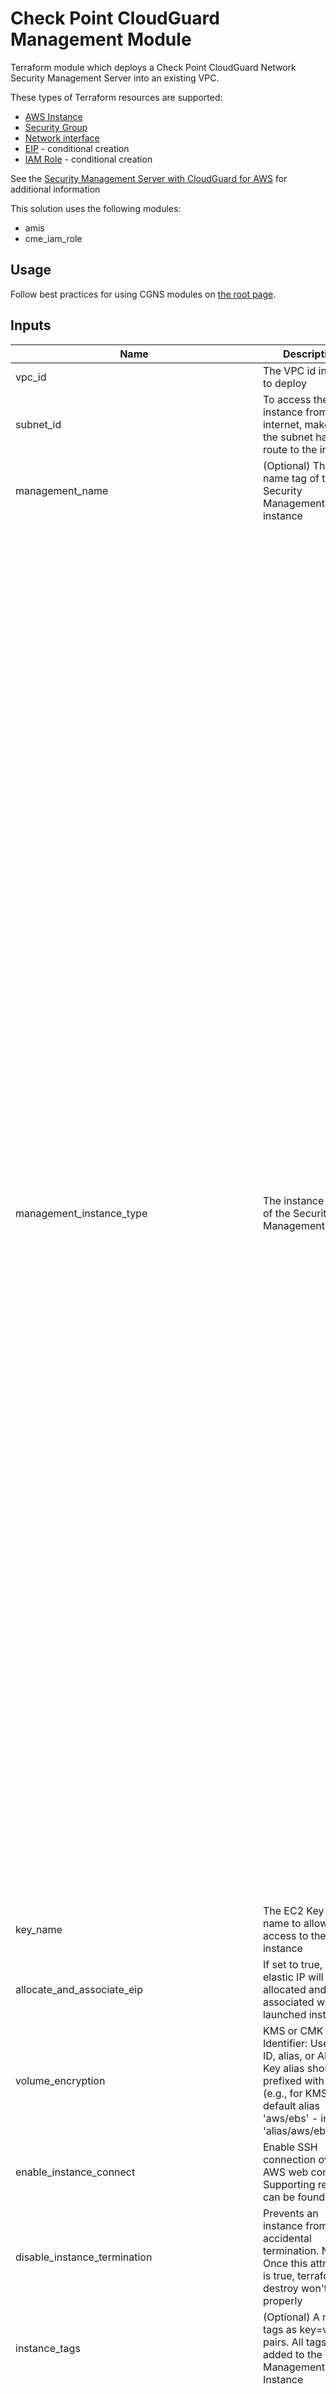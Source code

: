 # Check Point CloudGuard Management Module

Terraform module which deploys a Check Point CloudGuard Network Security Management Server into an existing VPC.

These types of Terraform resources are supported:
* [AWS Instance](https://www.terraform.io/docs/providers/aws/r/instance.html)
* [Security Group](https://www.terraform.io/docs/providers/aws/r/security_group.html)
* [Network interface](https://www.terraform.io/docs/providers/aws/r/network_interface.html)
* [EIP](https://www.terraform.io/docs/providers/aws/r/eip.html) - conditional creation
* [IAM Role](https://www.terraform.io/docs/providers/aws/r/iam_role.html) - conditional creation

See the [Security Management Server with CloudGuard for AWS](hhttps://registry.terraform.io/modules/chkp-guybarak/guy-test1/aws/latest2) for additional information

This solution uses the following modules:
- amis
- cme_iam_role


## Usage
Follow best practices for using CGNS modules on [the root page](https://registry.terraform.io/modules/chkp-guybarak/guy-test1/aws/latest#:~:text=Best%20Practices%20for%20Using%20Our%20Modules).

## Inputs
| Name                                      | Description                                                                                                                                                                                                 | Type           | Allowed values                                                                                                                                                                                                                                                                                                                                                                                                                                                                                                                                                                                                                                                                                                                                                                                                                                                                                       |
|-------------------------------------------|-------------------------------------------------------------------------------------------------------------------------------------------------------------------------------------------------------------|----------------|---------------------------------------------------------------------------------------------------------------------------------------------------------------------------------------------------------------------------------------------------------------------------------------------------------------------------------------------------------------------------------------------------------------------------------------------------------------------------------------------------------------------------------------------------------------------------------------------------------------------------------------------------------------------------------------------------------------------------------------------------------------------------------------------------------------------------------------------------------------------------------------------------|
| vpc_id                                    | The VPC id in which to deploy                                                                                                                                                                              | string         |                                                                                                                                                                                                                                                                                                                                                                                                                                                                                                                                                                                                                                                                                                                                                                                                                                               |
| subnet_id                                 | To access the instance from the internet, make sure the subnet has a route to the internet                                                                                                                 | string         |                                                                                                                                                                                                                                                                                                                                                                                                                                                                                                                                                                                                                                                                                                                                                                                                                                               |
| management_name                           | (Optional) The name tag of the Security Management instance                                                                                                                                                 | string         | **Default:** Check-Point-Management-tf                                                                                                                                                                                                                                                                                                                                                                                                                                                                                                                                                                                                                                                                                                                                                                                                                         |
| management_instance_type                  | The instance type of the Security Management Server                                                                                                                                                        | string         | - c5.large <br/> - c5.xlarge <br/> - c5.2xlarge <br/> - c5.4xlarge <br/> - c5.9xlarge <br/> - c5.12xlarge <br/> - c5.18xlarge <br/> - c5.24xlarge <br/> - c5n.large <br/> - c5n.xlarge <br/> - c5n.2xlarge <br/> - c5n.4xlarge <br/> - c5n.9xlarge <br/> - c5n.18xlarge <br/> - c5d.large <br/> - c5d.xlarge <br/> - c5d.2xlarge <br/> - c5d.4xlarge <br/> - c5d.9xlarge <br/> - c5d.12xlarge <br/> - c5d.18xlarge <br/> - c5d.24xlarge <br/> - m5.large <br/> - m5.xlarge <br/> - m5.2xlarge <br/> - m5.4xlarge <br/> - m5.8xlarge <br/> - m5.12xlarge <br/> - m5.16xlarge <br/> - m5.24xlarge <br/> - m6i.large <br/> - m6i.xlarge <br/> - m6i.2xlarge <br/> - m6i.4xlarge <br/> - m6i.8xlarge <br/> - m6i.12xlarge <br/> - m6i.16xlarge <br/> - m6i.24xlarge <br/> - m6i.32xlarge <br/> - c6i.large <br/> - c6i.xlarge <br/> - c6i.2xlarge <br/> - c6i.4xlarge <br/> - c6i.8xlarge <br/> - c6i.12xlarge <br/> - c6i.16xlarge <br/> - c6i.24xlarge <br/> - c6i.32xlarge <br/> - c6in.large <br/> - c6in.xlarge <br/> - c6in.2xlarge <br/> - c6in.4xlarge <br/> - c6in.8xlarge <br/> - c6in.12xlarge <br/> - c6in.16xlarge <br/> - c6in.24xlarge <br/> - c6in.32xlarge <br/> - r5.large <br/> - r5.xlarge <br/> - r5.2xlarge <br/> - r5.4xlarge <br/> - r5.8xlarge <br/> - r5.12xlarge <br/> - r5.16xlarge <br/> - r5.24xlarge <br/> - r5a.large <br/> - r5a.xlarge <br/> - r5a.2xlarge <br/> - r5a.4xlarge <br/> - r5a.8xlarge <br/> - r5a.12xlarge <br/> - r5a.16xlarge <br/> - r5a.24xlarge <br/> - r5b.large <br/> - r5b.xlarge <br/> - r5b.2xlarge <br/> - r5b.4xlarge <br/> - r5b.8xlarge <br/> - r5b.12xlarge <br/> - r5b.16xlarge <br/> - r5b.24xlarge <br/> - r5n.large <br/> - r5n.xlarge <br/> - r5n.2xlarge <br/> - r5n.4xlarge <br/> - r5n.8xlarge <br/> - r5n.12xlarge <br/> - r5n.16xlarge <br/> - r5n.24xlarge <br/> - r6i.large <br/> - r6i.xlarge <br/> - r6i.2xlarge <br/> - r6i.4xlarge <br/> - r6i.8xlarge <br/> - r6i.12xlarge <br/> - r6i.16xlarge <br/> - r6i.24xlarge <br/> - r6i.32xlarge <br/> - m6a.large <br/> - m6a.xlarge <br/> - m6a.2xlarge <br/> - m6a.4xlarge <br/> - m6a.8xlarge <br/> - m6a.12xlarge <br/> - m6a.16xlarge <br/> - m6a.24xlarge <br/> - m6a.32xlarge <br/> - m6a.48xlarge<br/>**Default:** m5.xlarge |
| key_name                                  | The EC2 Key Pair name to allow SSH access to the instance                                                                                                          | string         |                                                                                                                                                                                                                                                                                                                                                                                                                                                                                                                                                                                                                                                                                                                                                                                                                                               |
| allocate_and_associate_eip               | If set to true, an elastic IP will be allocated and associated with the launched instance                                                                          | bool           | true/false<br/>**Default:** true                                                                                                                                                                                                                                                                                                                                                                                                                                                                                                                                                                                                                                                                                                                                                                                                                                |
| volume_encryption                         | KMS or CMK key Identifier: Use key ID, alias, or ARN. Key alias should be prefixed with 'alias/' (e.g., for KMS default alias 'aws/ebs' - insert 'alias/aws/ebs') | string         | **Default:** alias/aws/ebs                                                                                                                                                                                                                                                                                                                                                                                                                                                                                                                                                                                                                                                                                                                                                                                                                                     |
| enable_instance_connect                   | Enable SSH connection over AWS web console. Supporting regions can be found [here](https://aws.amazon.com/about-aws/whats-new/2019/06/introducing-amazon-ec2-instance-connect/)                                                                 | bool           | true/false<br/>**Default:** false                                                                                                                                                                                                                                                                                                                                                                                                                                                                                                                                                                                                                                                                                                                                                                                                                              |
| disable_instance_termination             | Prevents an instance from accidental termination. Note: Once this attribute is true, terraform destroy won't work properly                                        | bool           | true/false<br/>**Default:** false                                                                                                                                                                                                                                                                                                                                                                                                                                                                                                                                                                                                                                                                                                                                                                                                                              |
| instance_tags                             | (Optional) A map of tags as key=value pairs. All tags will be added to the Management EC2 Instance                                                                 | map(string)    | **Default:** {}                                                                                                                                                                                                                                                                                                                                                                                                                                                                                                                                                                                                                                                                                                                                                                                                                                               |
| iam_permissions                           | IAM role to attach to the instance profile                                                                                                                        | string         | - None (configure later) <br/> - Use existing (specify an existing IAM role name) <br/> - Create with assume role permissions (specify an STS role ARN) <br/> - Create with read permissions <br/> - Create with read-write permissions<br/>**Default:** Create with read permissions                                                                                      |
| predefined_role                           | (Optional) A predefined IAM role to attach to the instance profile. Ignored if var.iam_permissions is not set to 'Use existing'                                    | string         | **Default:** ""                                                                                                                                                                                                                                                                                                                                                                                                                                                                                                                                                                                                                                                                                                                                                                                                                                               |
| sts_roles                                 | (Optional) The IAM role will be able to assume these STS Roles (list of ARNs). Ignored if var.iam_permissions is set to 'None' or 'Use existing'                   | list(string)   | **Default:** []                                                                                                                                                                                                                                                                                                                                                                                                                                                                                                                                                                                                                                                                                                                                                                                                                                               |
| management_version                        | Management version and license                                                                                                                                   | string         | - R81.10-BYOL <br/> - R81.10-PAYG <br/> - R81.20-BYOL <br/> - R81.20-PAYG <br/> - R82-BYOL <br/> - R82-PAYG<br/>**Default:** R81.20-BYOL                                                                                                                                                                                                                                                                                                                                                                                                                                                                                                                                                                                                                                                                                                                                                                                                       |
| admin_shell                               | Set the admin shell to enable advanced command                                                                                                                    | string         | - /etc/cli.sh <br/> - /bin/bash <br/> - /bin/csh <br/> - /bin/tcsh<br/>**Default:** /etc/cli.sh                                                                                                                                                                                                                                                                                                                                                                                                                                                                                                                                                                                                                                                                                                                                                                                                         |
| management_password_hash                  | (Optional) Admin user's password hash (use command "openssl passwd -6 PASSWORD" to get the PASSWORD's hash)                                                       | string         | **Default:** ""                                                                                                                                                                                                                                                                                                                                                                                                                                                                                                                                                                                                                                                                                                                                                                                                                                               |
| management_hostname                       | (Optional) Security Management Server prompt hostname. The name must not contain reserved words                                                                   | string         | **Default:** ""                                                                                                                                                                                                                                                                                                                                                                                                                                                                                                                                                                                                                                                                                                                                                                                                                                               |
| management_installation_type              | Determines if this is the primary management server, secondary management server, or log server                                                                   | string         | - Primary management <br/> - Secondary management <br/> - Log Server<br/>**Default:** Primary management                                                                                                                                                                                                                                                                                                                                                                                                                                                                                                                                                                                                                                                                                                                                                                                             |
| SICKey                                    | Mandatory only when deploying a secondary Management Server. The Secure Internal Communication key creates trusted connections between Check Point components.   | string         | **Default:** ""                                                                                                                                                                                                                                                                                                                                                                                                                                                                                                                                                                                                                                                                                                                                                                                                                                               |
| allow_upload_download                     | Automatically download Blade Contracts and other important data. Improve product experience by sending data to Check Point                                        | bool           | true/false<br/>**Default:** true                                                                                                                                                                                                                                                                                                                                                                                                                                                                                                                                                                                                                                                                                                                                                                                                                                |
| gateway_management                        | Select 'Over the internet' if any of the gateways you wish to manage are not directly accessed via their private IP address                                        | string         | - Locally managed <br/> - Over the internet<br/>**Default:** Locally managed                                                                                                                                                                                                                                                                                                                                                                                                                                                                                                                                                                                                                                                                                                                                                                                   |
| admin_cidr                                | (CIDR) Allow web, ssh, and graphical clients only from this network to communicate with the Security Management Server                                            | string         | valid CIDR<br/>**Default:** 0.0.0.0/0                                                                                                                                                                                                                                                                                                                                                                                                                                                                                                                                                                                                                                                                                                                                                                                                                           |
| gateway_addresses                         | (CIDR) Allow gateways only from this network to communicate with the Security Management Server                                                                   | string         | valid CIDR<br/>**Default:** 0.0.0.0/0                                                                                                                                                                                                                                                                                                                                                                                                                                                                                                                                                                                                                                                                                                                                                                                                                           |
| primary_ntp                               | (Optional) The IPv4 addresses of Network Time Protocol primary server                                                                                              | string         | **Default:** 169.254.169.123                                                                                                                                                                                                                                                                                                                                                                                                                                                                                                                                                                                                                                                                                                                                                                                                                                   |
| secondary_ntp                             | (Optional) The IPv4 addresses of Network Time Protocol secondary server                                                                                            | string         | **Default:** 0.pool.ntp.org                                                                                                                                                                                                                                                                                                                                                                                                                                                                                                                                                                                                                                                                                                                                                                                                                                    |
| management_bootstrap_script               | (Optional) Semicolon (;) separated commands to run on the initial boot                                                                                            | string         | **Default:** ""                                                                                                                                                                                                                                                                                                                                                                                                                                                                                                                                                                                                                                                                                                                                                                                                                                               |
| management_maintenance_mode_password_hash | Check Point recommends setting Admin user's password and maintenance-mode password for recovery purposes.                                                         | string         | **Default:** ""                                                                                                                                                                                                                                                                                                                                                                                                                                                                                                                                                                                                                                                                                                                                                                                                                                               |


## Outputs
| Name                     | Description                                                  |
|--------------------------|--------------------------------------------------------------|
| management_instance_id   | The deployed Security Management Server AWS instance id      |
| management_instance_name | The deployed Security Management AWS instance name           |
| management_instance_tags | The deployed Security Management Server AWS tags             |
| management_public_ip     | The deployed Security Management Server AWS public ip        |
| management_url           | URL to the portal of the deployed Security Management Server |

